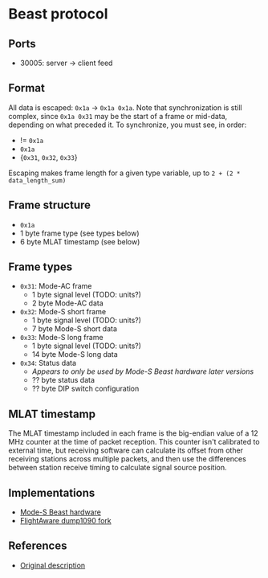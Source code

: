 # Beast protocol

## Ports

* 30005: server -> client feed

## Format

All data is escaped: `0x1a` -> `0x1a 0x1a`. Note that synchronization is still
complex, since `0x1a 0x31` may be the start of a frame or mid-data, depending
on what preceded it. To synchronize, you must see, in order:
* != `0x1a`
* `0x1a`
* {`0x31`, `0x32`, `0x33`}

Escaping makes frame length for a given type variable, up to
`2 + (2 * data_length_sum)`


## Frame structure
* `0x1a`
* 1 byte frame type (see types below)
* 6 byte MLAT timestamp (see below)
  

## Frame types
* `0x31`: Mode-AC frame
  * 1 byte signal level (TODO: units?)
  * 2 byte Mode-AC data
* `0x32`: Mode-S short frame
  * 1 byte signal level (TODO: units?)
  * 7 byte Mode-S short data
* `0x33`: Mode-S long frame
  * 1 byte signal level (TODO: units?)
  * 14 byte Mode-S long data
* `0x34`: Status data
  * *Appears to only be used by Mode-S Beast hardware later versions*
  * ?? byte status data
  * ?? byte DIP switch configuration


## MLAT timestamp
The MLAT timestamp included in each frame is the big-endian value of a 12 MHz
counter at the time of packet reception. This counter isn't calibrated to
external time, but receiving software can calculate its offset from other
receiving stations across multiple packets, and then use the differences between
station receive timing to calculate signal source position.


## Implementations

* [Mode-S Beast hardware](http://modesbeast.com/scope.html)
* [FlightAware dump1090 fork](https://flightaware.com/adsb/piaware/install)

## References

* [Original description](http://wiki.modesbeast.com/Mode-S_Beast:Data_Output_Formats)
